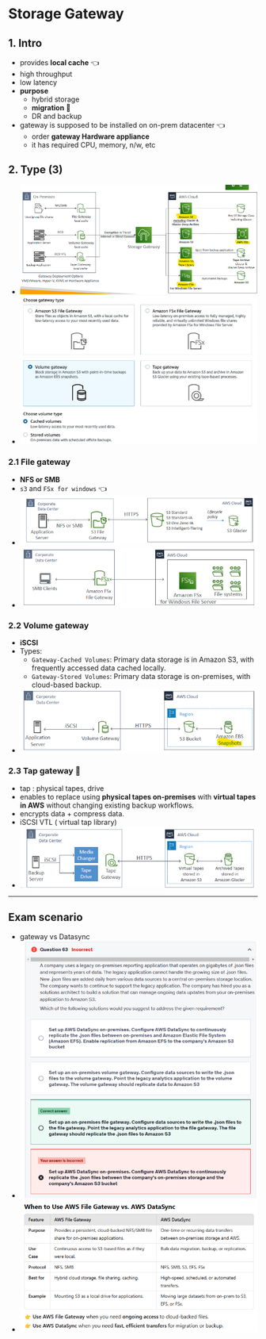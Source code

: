 # Storage Gateway 
## 1. Intro
-  provides **local cache** :point_left:
  - high throughput 
  - low latency 
- **purpose** 
  - hybrid storage 
  - **migration** :dart:
  - DR and backup
- gateway is supposed to be installed on on-prem datacenter :point_left:
  - order **gateway Hardware appliance**
  - it has required CPU, memory, n/w, etc

## 2. Type (3)
- ![img.png](../99_img/storage/more/img6.png)
- ![img.png](../99_img/storage/more/img_8.png)

### 2.1 File gateway
- **NFS or SMB** 
- `s3` and `FSx for windows` :point_left:
- ![img_2.png](../99_img/storage/more/img_2.png)
- ![img_3.png](../99_img/storage/more/img_3.png)
    
### 2.2 Volume gateway
- **iSCSI**
- Types:
  - `Gateway-Cached Volumes`: Primary data storage is in Amazon S3, with frequently accessed data cached locally.
  - `Gateway-Stored Volumes`: Primary data storage is on-premises, with cloud-based backup.
- ![img_4.png](../99_img/storage/more/img_4.png)
    
### 2.3  Tap gateway :dart:
- tap : physical tapes, drive
- enables to replace using **physical tapes on-premises** with **virtual tapes in AWS** without changing existing backup workflows.
- encrypts data + compress data.
- iSCSI VTL ( virtual tap library)
- ![img_5.png](../99_img/storage/more/img_5.png)

---
## Exam scenario
- gateway vs Datasync
- ![img.png](../99_img/practice-test-01/06/63/Gateway-vs-dataSync.png)
- ![img.png](../99_img/practice-test-01/06/63/cptgpt-vjfdbvufbsvu.png)
